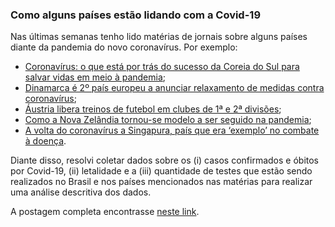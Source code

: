 ### Como alguns países estão lidando com a Covid-19

Nas últimas semanas tenho lido matérias de jornais sobre alguns países diante da pandemia do novo coronavírus. Por exemplo:

* [Coronavírus: o que está por trás do sucesso da Coreia do Sul para salvar vidas em meio à pandemia](https://g1.globo.com/bemestar/coronavirus/noticia/2020/03/16/coronavirus-o-que-esta-por-tras-do-sucesso-da-coreia-do-sul-para-salvar-vidas-em-meio-a-pandemia.ghtml);
* [Dinamarca é 2º país europeu a anunciar relaxamento de medidas contra coronavírus](https://www.otempo.com.br/coronavirus/dinamarca-e-2-pais-europeu-a-anunciar-relaxamento-de-medidas-contra-coronavirus-1.2318578);
* [Áustria libera treinos de futebol em clubes de 1ª e 2ª divisões](https://agenciabrasil.ebc.com.br/esportes/noticia/2020-04/austria-libera-treinos-de-futebol-em-clubes-de-1a-e-2a-divisoes);
* [Como a Nova Zelândia tornou-se modelo a ser seguido na pandemia](https://veja.abril.com.br/ciencia/como-a-nova-zelandia-tornou-se-modelo-a-ser-seguido-na-pandemia/);
* [A volta do coronavírus a Singapura, país que era ‘exemplo’ no combate à doença](https://noticias.uol.com.br/ultimas-noticias/bbc/2020/04/12/a-volta-do-coronavirus-a-cingapura-pais-que-era-exemplo-no-combate-a-doenca.htm).

Diante disso, resolvi coletar dados sobre os (i) casos confirmados e óbitos por Covid-19, (ii) letalidade e a (iii) quantidade de testes que estão sendo realizados no Brasil e nos países mencionados nas matérias para realizar uma análise descritiva dos dados.

A postagem completa encontrasse [neste link](https://thiagovalentim.netlify.app/post/como-alguns-paises-estao-lidando-com-a-covid-19/).




